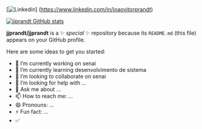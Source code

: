 [![Linkedin](https://img.shields.io/badge/LinkedIn-0077B5?style=for-the-badge&logo=linkedin&logoColor=white)]
(https://www.linkedin.com/in/joaovitorprandt)

[![jjprandt GitHub stats](https://github-readme-stats.vercel.app/api?username=jjprandt)](https://github.com/jjprandt/github-readme-stats)

**jjprandt/jjprandt** is a ✨ _special_ ✨ repository because its `README.md` (this file) appears on your GitHub profile.

Here are some ideas to get you started:

- 🔭 I’m currently working on senai
- 🌱 I’m currently learning desenvolvimento de sistema
- 👯 I’m looking to collaborate on senai
- 🤔 I’m looking for help with ...
- 💬 Ask me about ...
- 📫 How to reach me: ...
- 😄 Pronouns: ...
- ⚡ Fun fact: ...
- ✅ 

